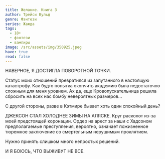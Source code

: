 ```yaml
---
title: Желание. Книга 3
author: Трейси Вульф
genre: Фэнтези
series: Жажда
tags:
  - 18+
  - фэнтези
  - вампиры
image: /src/assets/img/350925.jpeg
have: true
read: false
---
```

НАВЕРНОЕ, Я ДОСТИГЛА ПОВОРОТНОЙ ТОЧКИ.

Статус моих отношений превратился из запутанного в настоящую катастрофу. Как будто попытка окончить академию была недостаточно сложным для меня уровнем. Ах да, еще Кровопускательница решила сбросить на всех нас бомбу невероятных размеров…

С другой стороны, разве в Кэтмире бывает хоть один спокойный день?

ДЖЕКСОН СТАЛ ХОЛОДНЕЕ ЗИМЫ НА АЛЯСКЕ. Круг расколот из-за моей предстоящей коронации. Ордер на арест за наши с Хадсоном предполагаемые преступления, вероятно, означает пожизненное тюремное заключение со смертельным нерушимым проклятием.

Нужно принять слишком много непростых решений.

И Я БОЮСЬ, ЧТО ВЫЖИВУТ НЕ ВСЕ.
